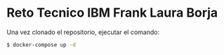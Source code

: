 # Reto Tecnico IBM Frank Laura Borja
Una vez clonado el repositorio, ejecutar el comando:

```sh
$ docker-compose up -d
```
